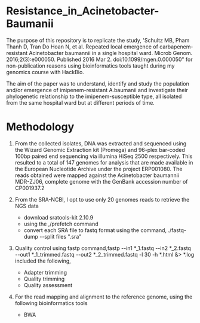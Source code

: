 # Resistance_in_Acinetobacter-Baumanii

The purpose of this repository is to replicate the study, 'Schultz MB, Pham Thanh D, Tran Do Hoan N, et al. Repeated local emergence of carbapenem-resistant Acinetobacter baumannii in a single hospital ward. Microb Genom. 2016;2(3):e000050. Published 2016 Mar 2. doi:10.1099/mgen.0.000050" for non-publication reasons using bioinformatics tools taught during my genomics course with HackBio.

The aim of the paper was to understand, identify and study the population and/or emergence of imipenem-resistant A.baumanii and investigate their phylogenetic relationship to the imipenem-susceptible type, all isolated from the same hospital ward but at different periods of time.

# Methodology

 1. From the collected isolates, DNA was extracted and sequenced using the Wizard Genomic Extraction kit (Promega) and 96-plex bar-coded 100bp paired end sequencing via illumina    HiSeq 2500 respectively. This resulted to a total of 147 genomes for analysis that are made available in the European Nucleotide Archive under the project ERP001080. The reads obtained were mapped against the Acinetobacter baumannii MDR-ZJ06, complete genome with the GenBank accession number of CP001937.2

 2. From the SRA-NCBI, I opt to use only 20 genomes reads to retrieve the NGS data
	- download sratools-kit 2.10.9
	- using the ,/prefetch command
	- convert each SRA file to fastq format using the command, ./fastq-dump --split files ".sra"
 
 3. Quality control using fastp command,fastp --in1 *_1.fastq --in2 *_2.fastq --out1 *_1_trimmed.fastq --out2 *_2_trimmed.fastq -l 30 -h *.html &> *.log
 included the following,
	- Adapter trimming
	- Quality trimming
	- Quality assessment

 4. For the read mapping and alignment to the reference genome, using the following bioinformatics tools
      - BWA


